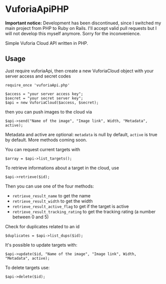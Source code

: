 VuforiaApiPHP
=============

**Important notice:** Development has been discontinued, since I switched my main project from PHP to Ruby on Rails.
I'll accept valid pull requests but I will not develop this myself anymore. Sorry for the inconvenience.

Simple Vuforia Cloud API written in PHP.


Usage
-----

Just require vuforiaApi, then create a new VuforiaCloud object with your server access and secret codes
```
require_once 'vuforiaApi.php'

$access = "your server access key";
$secret = "your secret server key";
$api = new VuforiaCloud($access, $secret);
```
then you can push images to the cloud via

```
$api->send("Name of the image", "Image link", Width, "Metadata", active);
```

Metadata and active are optional: ``metadata`` is null by default, ``active`` is true by default.
More methods coming soon.

You can request current targets with
```
$array = $api->list_targets();
```

To retrieve informations about a target in the cloud, use
```
$api->retrieve($id);
```
Then you can use one of the four methods:
* ``retrieve_result_name`` to get the name
* ``retrieve_result_width`` to get the width
* ``retrieve_result_active_flag`` to get if the target is active
* ``retrieve_result_tracking_rating`` to get the tracking rating (a number between 0 and 5)

Check for duplicates related to an id
```
$duplicates = $api->list_dups($id);
```

It's possible to update targets with:
```
$api->update($id, "Name of the image", "Image link", Width, "Metadata", active);
```

To delete targets use:
```
$api->delete($id);
```
